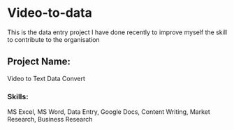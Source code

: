 # Video-to-data
This is the data entry project I have done recently to improve myself the skill to contribute to the organisation 

## Project Name: 
Video to Text Data Convert

### Skills: 
MS Excel, MS Word, Data Entry, Google Docs, Content Writing, Market Research, Business Research
